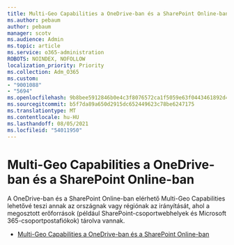 ```yaml
---
title: Multi-Geo Capabilities a OneDrive-ban és a SharePoint Online-ban
ms.author: pebaum
author: pebaum
manager: scotv
ms.audience: Admin
ms.topic: article
ms.service: o365-administration
ROBOTS: NOINDEX, NOFOLLOW
localization_priority: Priority
ms.collection: Adm_O365
ms.custom:
- "9001088"
- "5694"
ms.openlocfilehash: 9b8bee5912846b0e4c3f8076572ca1f5059e63f0443461892d4e2d3041913288
ms.sourcegitcommit: b5f7da89a650d2915dc652449623c78be6247175
ms.translationtype: MT
ms.contentlocale: hu-HU
ms.lasthandoff: 08/05/2021
ms.locfileid: "54011950"
---
```

# <a name="multi-geo-capabilities-in-onedrive-and-sharepoint-online"></a>Multi-Geo Capabilities a OneDrive-ban és a SharePoint Online-ban

A OneDrive-ban és a SharePoint Online-ban elérhető Multi-Geo Capabilities lehetővé teszi annak az országnak vagy régiónak az irányítását, ahol a megosztott erőforrások (például SharePoint-csoportwebhelyek és Microsoft 365-csoportpostafiókok) tárolva vannak.
- [Multi-Geo Capabilities a OneDrive-ban és a SharePoint Online-ban](https://docs.microsoft.com/office365/enterprise/multi-geo-capabilities-in-onedrive-and-sharepoint-online-in-office-365)
